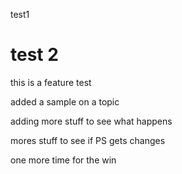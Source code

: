 test1

test 2
=====

this is a feature test

added a sample on a topic


adding more stuff to see what happens


mores stuff to see if PS gets changes

one more time for the win
